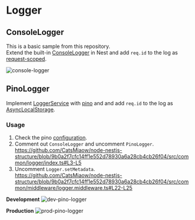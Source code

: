 # Logger

## ConsoleLogger

This is a basic sample from this repository. \
Extend the built-in [ConsoleLogger](https://docs.nestjs.com/techniques/logger#extend-built-in-logger) in Nest and add `req.id` to the log as [request-scoped](https://docs.nestjs.com/fundamentals/injection-scopes#request-provider).

![console-logger](https://user-images.githubusercontent.com/1300172/155107295-0d8232ef-5223-41c1-ac51-b1f582563f49.png)

## PinoLogger

Implement [LoggerService](https://docs.nestjs.com/techniques/logger#custom-implementation) with [pino](https://github.com/pinojs/pino) and and add `req.id` to the log as [AsyncLocalStorage](https://nodejs.org/api/async_context.html#class-asynclocalstorage).

### Usage

1. Check the pino [configuration](./pino.ts).
2. Comment out `ConsoleLogger` and uncomment `PinoLogger`. \
<https://github.com/CatsMiaow/node-nestjs-structure/blob/9b0a2f7cfc14ff1e552d78930a6a28cb4cb26f04/src/common/logger/index.ts#L3-L5>
3. Uncomment `Logger.setMetadata`. \
<https://github.com/CatsMiaow/node-nestjs-structure/blob/9b0a2f7cfc14ff1e552d78930a6a28cb4cb26f04/src/common/middleware/logger.middleware.ts#L22-L25>

**Development**
![dev-pino-logger](https://user-images.githubusercontent.com/1300172/155109548-90dd59e7-f0de-404e-8e88-3319e5f2917a.png)

**Production**
![prod-pino-logger](https://user-images.githubusercontent.com/1300172/155111590-eeb85470-197f-415b-8fe9-c8d647308bb3.png)

